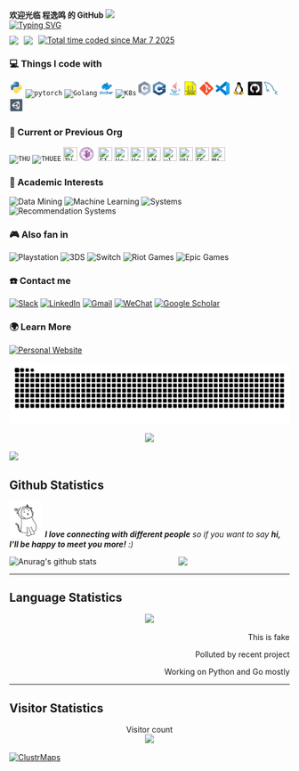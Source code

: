 <div align="left">
  <strong>欢迎光临 程逸鸣 的 GitHub</strong>
  <img src="https://media.giphy.com/media/mGcNjsfWAjY5AEZNw6/giphy.gif" width="50">
</div>

<div style="display: flex; align-items: center; gap: 10px;">
  <a href="https://eaminc.github.io/">
    <img src="https://readme-typing-svg.demolab.com?font=Fira+Code&pause=1000&width=800&lines=Eamin+Chan" alt="Typing SVG" />
  </a>
</div>


<div style="display: flex; align-items: center; gap: 10px; margin-top: 10px;">
  <img src="https://img.shields.io/github/stars/EaminC?style=flat&logoColor=%23bc266e&labelColor=rgb(89, 89, 89)&color=%2391ed72" />
  <img src="https://img.shields.io/github/followers/EaminC?style=flat&logoColor=%23bc266e&labelColor=rgb(89, 89, 89)&color=%2391ed72" />
  <a href="https://wakatime.com/@a6ed95d8-6b44-45ab-bd18-8bf5da334f6a">
    <img src="https://wakatime.com/badge/user/a6ed95d8-6b44-45ab-bd18-8bf5da334f6a.svg" alt="Total time coded since Mar 7 2025" />
  </a>
</div>

<h3>💻 Things I code with</h3>
  <code><img title="Python" height="25" src="images/python-original.svg"></code>
  <code><img title="pytorch" height="25" src="https://raw.githubusercontent.com/rahul-jha98/github_readme_icons/main/language_and_tools/square/pytorch/pytorch.svg"></code>
  <code><img title="Golang" height="25" src="https://raw.githubusercontent.com/marwin1991/profile-technology-icons/refs/heads/main/icons/go.png"></code>
  <code><img height="25" src="https://raw.githubusercontent.com/github/explore/80688e429a7d4ef2fca1e82350fe8e3517d3494d/topics/docker/docker.png"></code>
  <code><img title="K8s" height="25" src="https://avatars.githubusercontent.com/u/13629408?s=200&v=4"></code>
  <code><img title="C" height="25" src="images/c.svg"></code>
  <code><img title="C++" height="25" src="images/cpp.svg"></code>
  <code><img title="Java" height="25" src="images/java-original.svg"></code>
  <code><img title="JSON" height="25" src="images/json.svg"></code>
  <code><img title="Git" height="25" src="images/git-original.svg"></code>
  <code><img title="Visual Studio Code" height="25" src="images/vscode.svg"></code>
  <code><img height="25" src="https://raw.githubusercontent.com/github/explore/80688e429a7d4ef2fca1e82350fe8e3517d3494d/topics/linux/linux.png"></code>
  <code><img title="GitHub" height="25" src="images/github.svg"></code>
  <code><img title="MySQL" height="25" src="images/mysql.svg"></code>
  <code><img title="Unity" height="25" src="images/unity3d.svg"></code>

  
<p align="middle">  


  </p>
<h3>🚀 Current or Previous Org</h3>

   <code><img title="THU" height="25" src="https://upload.wikimedia.org/wikipedia/commons/e/ec/Tsinghua_University_Logo.svg"></code>
   <code><img title="THUEE" height="25" src="https://upload.wikimedia.org/wikipedia/zh/d/d0/Department_of_Electronic_Engineering%2C_Tsinghua_University.svg"></code>
  <code><img title="THULAW" width="25" height="25" src="https://upload.wikimedia.org/wikipedia/zh/c/cd/School_of_Law%2C_Tsinghua_University.svg"></code>
  <code><img title="THUIE" width="30" height="25" src="images/thuie.png"></code>
  <code><img title="FIBLAB" width="25" height="25" src="https://fi.ee.tsinghua.edu.cn/static/img/logo/thu-fib-lab.svg"></code>
  <code><img title="Uchicago" width="25" height="25" src="https://upload.wikimedia.org/wikipedia/en/7/79/University_of_Chicago_shield.svg"></code>
  <code><img title="UchiCS" width="25" height="25" src="https://media.licdn.com/dms/image/v2/C560BAQHoKRtwjiEU7g/company-logo_200_200/company-logo_200_200/0/1630607934136/uchicagocs_logo?e=1749686400&v=beta&t=C03zukZ4Lg4mbFwRCQUQp9atQJ4jd7gb19Dx7eoQqWQ"></code>
  <code><img title="LMcache" width="25" height="25" src="https://avatars.githubusercontent.com/u/171091289?s=200&v=4"></code>
  <code><img title="vllm" width="25" height="25" src="https://avatars.githubusercontent.com/u/136984999?s=200&v=4"></code>
  <code><img title="UH" width="25" height="25" src="https://upload.wikimedia.org/wikipedia/commons/e/e8/Houston_Cougars_primary_logo.svg"></code>
  <code><img title="EESAST" width="25" height="25" src="https://docs.eesast.com/img/favicon.ico"></code>
  <code><img title="MidSchool" width="25" height="25" src="https://upload.wikimedia.org/wikipedia/commons/b/b7/High_School_of_JDFZ_funny_picture.jpg"></code>
  



### 📖 Academic Interests
![Data Mining](https://img.shields.io/badge/Data%20Mining-0078D4?style=for-the-badge&logo=databricks&logoColor=white)
![Machine Learning](https://img.shields.io/badge/Machine%20Learning-F9A03C?style=for-the-badge&logo=pytorch&logoColor=white)
![Systems](https://img.shields.io/badge/Systems-8A2BE2?style=for-the-badge&logo=nvidia&logoColor=white)
![Recommendation Systems](https://img.shields.io/badge/Recommendation%20Systems-FF4088?style=for-the-badge&logo=meituan&logoColor=white)



### 🎮 Also fan in
![Playstation](https://img.shields.io/badge/Playstation-003791?style=for-the-badge&logo=playstation&logoColor=white)
![3DS](https://img.shields.io/badge/3DS-D12228?style=for-the-badge&logo=nintendo-3ds&logoColor=white)
![Switch](https://img.shields.io/badge/Switch-E60012?style=for-the-badge&logo=nintendo-switch&logoColor=white)
	![Riot Games](https://img.shields.io/badge/riotgames-D32936.svg?style=for-the-badge&logo=riotgames&logoColor=white)
 ![Epic Games](https://img.shields.io/badge/epicgames-%23313131.svg?style=for-the-badge&logo=epicgames&logoColor=white)
<p align="middle">  

### ☎️ Contact me
[![Slack](https://img.shields.io/badge/Slack-4A154B?style=for-the-badge&logo=slack&logoColor=white)](https://eaminsslack.slack.com/archives/C08H4BZPXNV)
[![LinkedIn](https://img.shields.io/badge/LinkedIn-%230077B5.svg?style=for-the-badge&logo=linkedin&logoColor=white)](https://www.linkedin.com/in/yiming-cheng-429999330/)
[![Gmail](https://img.shields.io/badge/Gmail-D14836?style=for-the-badge&logo=gmail&logoColor=white)](mailto:eaminc0328@gmail.com)
[![WeChat](https://img.shields.io/badge/WeChat-07C160?style=for-the-badge&logo=wechat&logoColor=white)](https://raw.githubusercontent.com/EaminC/EaminC/main/images/Wechat.jpg)
[![Google Scholar](https://img.shields.io/badge/Google%20Scholar-FF4088?style=for-the-badge&logo=google-scholar&logoColor=white)](https://scholar.google.com/citations?user=NeeNIjIAAAAJ&hl=en)

### 🌍 Learn More
[![Personal Website](https://img.shields.io/badge/Personal%20Website-Click-%23022233?style=for-the-badge&logo=googlechrome&labelColor=%2302c6a4&logoColor=white)](https://eaminc.github.io/)




<picture>
  <source media="(prefers-color-scheme: dark)" srcset="https://raw.githubusercontent.com/EaminC/EaminC/output/github-contribution-grid-snake-dark.svg">
  <source media="(prefers-color-scheme: light)" srcset="https://raw.githubusercontent.com/EaminC/EaminC/output/github-contribution-grid-snake.svg">
  <img alt="github contribution grid snake animation" src="https://raw.githubusercontent.com/EaminC/EaminC/output/github-contribution-grid-snake.svg">
</picture>
</p>  
<p align="middle">  
<picture>
    <source media="(prefers-color-scheme: dark)" srcset="https://github-readme-streak-stats.herokuapp.com/?user=EaminC&theme=dark&hide_border=true" />
    <source media="(prefers-color-scheme: light)" srcset="https://github-readme-streak-stats.herokuapp.com/?user=EaminC&theme=light&hide_border=true" />
    <img src="https://github-readme-streak-stats.herokuapp.com/?user=EaminC&theme=default&hide_border=true" />
</picture>
</p>  
<p align="left">  
  <div ><img  src="https://github-profile-trophy.vercel.app/?username=EaminC&theme=gruvbox&row=1&column=5&no-frame=true&no-bg=true" width="1000" /><br/></div>
</p>  




## Github Statistics


<img src="images/pic1.png" width="60"> <em><b>I love connecting with different people</b> so if you want to say <b>hi, I'll be happy to meet you more!</b> :)</em>

<img align='right' src="https://media1.giphy.com/media/v1.Y2lkPTc5MGI3NjExN3A2MDBzbmUzeXVyNXE4YjQ5cndvbTR4OGdqOTV5cGYzNm83a3o4ayZlcD12MV9pbnRlcm5hbF9naWZfYnlfaWQmY3Q9Zw/tHIRLHtNwxpjIFqPdV/giphy.gif" width="200">

![Anurag's github stats](https://github-readme-stats.vercel.app/api?username=EaminC&show_icons=true&theme=cobalt&count_private=true)

---

## Language Statistics



<p align="middle">  
  <img src="https://github-readme-stats.vercel.app/api/top-langs/?username=EaminC&locale=ja&line_height=33&theme=dracula&langs_count=20&layout=donut-vertical"/>  
</p>  
<p align="right">This is fake</p>  
<p align="right">Polluted by recent project</p>  
<p align="right">Working on Python and Go mostly</p>  





---

## Visitor Statistics


<p align="center"> 
  Visitor count<br>
  <img src="https://api.moedog.org/count/@EaminC.readme" />
</p>

<a href="https://clustrmaps.com/site/1c5l3" title="ClustrMaps">
    <img src="//www.clustrmaps.com/map_v2.png?d=Z4-09SEH2mvA9STaRuY-CxK1Gof8kIqJd2-Ja6rDLqA&cl=ffffff" alt="ClustrMaps">
</a>

